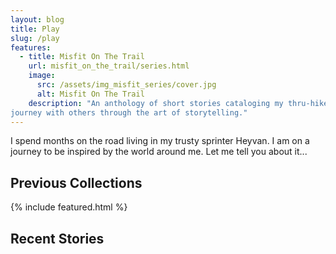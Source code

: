 ```yaml
---
layout: blog
title: Play
slug: /play
features:
  - title: Misfit On The Trail
    url: misfit_on_the_trail/series.html
    image:
      src: /assets/img_misfit_series/cover.jpg
      alt: Misfit On The Trail
    description: "An anthology of short stories cataloging my thru-hike of the Appalachian Trail in 2022. The stories where a way to share my
journey with others through the art of storytelling."
---
```


I spend months on the road living in my trusty sprinter Heyvan. I am on a journey to be
inspired by the world around me. Let me tell you about it...
<br />

## Previous Collections

{% include featured.html %}

## Recent Stories
